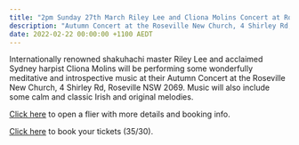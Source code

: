 ```yaml
---
title: "2pm Sunday 27th March Riley Lee and Cliona Molins Concert at Roseville New Church"
description: "Autumn Concert at the Roseville New Church, 4 Shirley Rd, Roseville NSW 2069"
date: 2022-02-22 00:00:00 +1100 AEDT
---
```


Internationally renowned shakuhachi master Riley Lee and acclaimed Sydney harpist Cliona Molins will be performing some wonderfully meditative and introspective music at their Autumn Concert at the Roseville New Church, 4 Shirley Rd, Roseville NSW 2069.
Music will also include some calm and classic Irish and original melodies.

[Click here](https://static.swedenborg.com.au/pdf/fliers/leemolins20220327.pdf) to open a flier with more details and booking info.

[Click here](https://www.trybooking.com/BWVPY) to book your tickets ($35/$30).